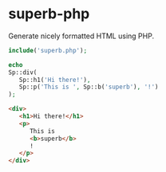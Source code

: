 superb-php
==========

Generate nicely formatted HTML using PHP.

```php
include('superb.php');

echo
Sp::div(
   Sp::h1('Hi there!'),
   Sp::p('This is ', Sp::b('superb'), '!')
);
```

```html
<div>
   <h1>Hi there!</h1>
   <p>
      This is 
      <b>superb</b>
      !
   </p>
</div>
```